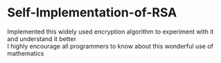 # Self-Implementation-of-RSA
Implemented this widely used encryption algorithm to experiment with it and understand it better<br />
I highly encourage all programmers to know about this wonderful use of mathematics<br />
